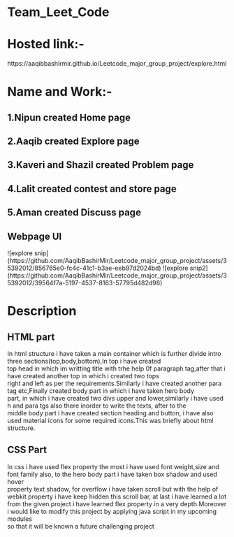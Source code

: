 <h1>Team_Leet_Code
<h1>Hosted link:-</h1>https://aaqibbashirmir.github.io/Leetcode_major_group_project/explore.html
<h1> Name and Work:-</h1>
<h2>1.Nipun created Home page</h2>
<h2>2.Aaqib created Explore page</h2>
<h2>3.Kaveri and Shazil created Problem page</h2>
<h2>4.Lalit created contest and store page</h2>
<h2>5.Aman created Discuss page</h2>
<h2>Webpage UI</h2>
![explore snip](https://github.com/AaqibBashirMir/Leetcode_major_group_project/assets/35392012/856765e0-fc4c-41c1-b3ae-eeb97d2024bd)
![explore snip2](https://github.com/AaqibBashirMir/Leetcode_major_group_project/assets/35392012/39564f7a-5197-4537-8163-57795d482d98)
<h1>Description</h1>
<h2>HTML part</h2>
In html structure i have taken a main container which is further divide intro three sections(top,body,bottom),In top i have created<br>
top head in which im writting title with trhe help 0f paragraph tag,after that i have created another top in which i created two tops<br>
right and left as per the requirements.Similarly i have created another para tag etc,Finally created body part in which i have taken hero body<br>
part, in which i have created two divs upper and lower,similarly i have used h and para tgs also there inorder to write the texts, after to the <br>
middle body part i have created section heading and button, i have also used material icons for some required icons.This was briefly about html<br>
structure.
<h2>CSS Part</h2>
In css i have used flex property the most i have used font weight,size and font family also, to the hero body part i have taken box shadow and used hover <br>
property text shadow, for overflow i have taken scroll but with the help of webkit property i have keep hidden this scroll  bar, at last i have learned a lot<br>
from the given project i have learned flex property in a very depth.Moreover i would like to modify this project by applying java script in my upcoming modules<br>
so that it will be known a future challenging project





